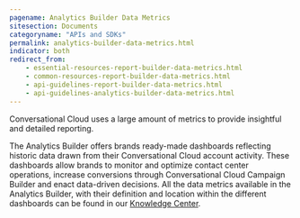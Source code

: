 ```yaml
---
pagename: Analytics Builder Data Metrics
sitesection: Documents
categoryname: "APIs and SDKs"
permalink: analytics-builder-data-metrics.html
indicator: both
redirect_from:
    - essential-resources-report-builder-data-metrics.html
    - common-resources-report-builder-data-metrics.html
    - api-guidelines-report-builder-data-metrics.html
    - api-guidelines-analytics-builder-data-metrics.html
---
```


Conversational Cloud uses a large amount of metrics to provide insightful and detailed reporting.

The Analytics Builder offers brands ready-made dashboards reflecting historic data drawn from their Conversational Cloud account activity. These dashboards allow brands to monitor and optimize contact center operations, increase conversions through Conversational Cloud Campaign Builder and enact data-driven decisions. All the data metrics available in the Analytics Builder, with their definition and location within the different dashboards can be found in our [Knowledge Center](https://knowledge.liveperson.com/data-reporting-reporting-metrics.html).
